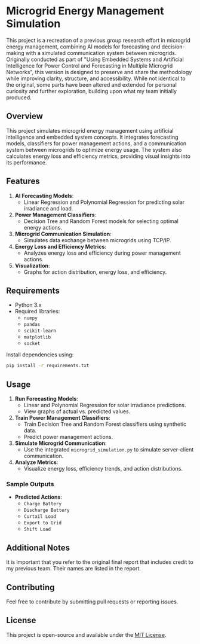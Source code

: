 # Microgrid Energy Management Simulation
This project is a recreation of a previous group research effort in microgrid energy management, combining AI models for forecasting and decision-making with a simulated communication system between microgrids. Originally conducted as part of "Using Embedded Systems and Artificial Intelligence for Power Control and Forecasting in Multiple Microgrid Networks", this version is designed to preserve and share the methodology while improving clarity, structure, and accessibility. While not identical to the original, some parts have been altered and extended for personal curiosity and further exploration, building upon what my team initially produced.
## Overview
This project simulates microgrid energy management using artificial intelligence and embedded system concepts. It integrates forecasting models, classifiers for power management actions, and a communication system between microgrids to optimize energy usage. The system also calculates energy loss and efficiency metrics, providing visual insights into its performance.

## Features
1. **AI Forecasting Models**:
   - Linear Regression and Polynomial Regression for predicting solar irradiance and load.
2. **Power Management Classifiers**:
   - Decision Tree and Random Forest models for selecting optimal energy actions.
3. **Microgrid Communication Simulation**:
   - Simulates data exchange between microgrids using TCP/IP.
4. **Energy Loss and Efficiency Metrics**:
   - Analyzes energy loss and efficiency during power management actions.
5. **Visualization**:
   - Graphs for action distribution, energy loss, and efficiency.


## Requirements
- Python 3.x
- Required libraries:
  - `numpy`
  - `pandas`
  - `scikit-learn`
  - `matplotlib`
  - `socket`

Install dependencies using:
```bash
pip install -r requirements.txt
```

## Usage
1. **Run Forecasting Models**:
   - Linear and Polynomial Regression for solar irradiance predictions.
   - View graphs of actual vs. predicted values.
2. **Train Power Management Classifiers**:
   - Train Decision Tree and Random Forest classifiers using synthetic data.
   - Predict power management actions.
3. **Simulate Microgrid Communication**:
   - Use the integrated `microgrid_simulation.py` to simulate server-client communication.
4. **Analyze Metrics**:
   - Visualize energy loss, efficiency trends, and action distributions.


### Sample Outputs
- **Predicted Actions**:
  - `Charge Battery`
  - `Discharge Battery`
  - `Curtail Load`
  - `Export to Grid`
  - `Shift Load`

## Additional Notes
It is important that you refer to the original final report that includes credit to my previous team. Their names are listed in the report.

## Contributing
Feel free to contribute by submitting pull requests or reporting issues.

## License
This project is open-source and available under the [MIT License](LICENSE).
